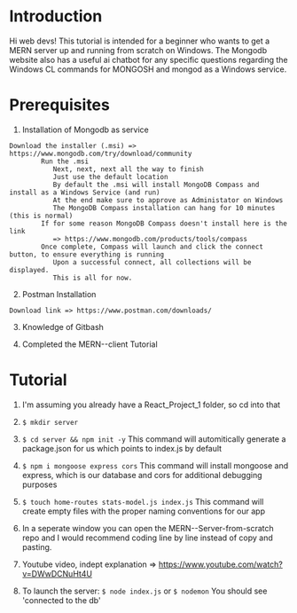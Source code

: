 # Introduction
Hi web devs!  This tutorial is intended for a beginner who wants to get a MERN server up and running from scratch on Windows. The Mongodb website also has a useful ai chatbot for any specific questions regarding the Windows CL commands for MONGOSH and mongod as a Windows service.

# Prerequisites
1) Installation of Mongodb as service

```
Download the installer (.msi) => https://www.mongodb.com/try/download/community
        Run the .msi
           Next, next, next all the way to finish
           Just use the default location
           By default the .msi will install MongoDB Compass and install as a Windows Service (and run)
           At the end make sure to approve as Administator on Windows
           The MongoDB Compass installation can hang for 10 minutes (this is normal)
        If for some reason MongoDB Compass doesn't install here is the link
           => https://www.mongodb.com/products/tools/compass
        Once complete, Compass will launch and click the connect button, to ensure everything is running
           Upon a successful connect, all collections will be displayed.
           This is all for now.
```   
2) Postman Installation
```
Download link => https://www.postman.com/downloads/
```
3) Knowledge of Gitbash

4) Completed the MERN--client Tutorial

# Tutorial
1) I'm assuming you already have a React_Project_1 folder, so cd into that

2) `$ mkdir server`

3) `$ cd server && npm init -y`
   This command will automitically generate a package.json for us which points to index.js by default

4) `$ npm i mongoose express cors`
   This command will install mongoose and express, which is our database and cors for additional debugging purposes

5) `$ touch home-routes stats-model.js index.js`
   This command will create empty files with the proper naming conventions for our app

6) In a seperate window you can open the MERN--Server-from-scratch repo and I would recommend coding line by line instead of copy and pasting.
    
7) Youtube video, indept explanation => https://www.youtube.com/watch?v=DWwDCNuHt4U
    
8) To launch the server:
   `$ node index.js`
   or
   `$ nodemon`
   You should see 'connected to the db'
        
